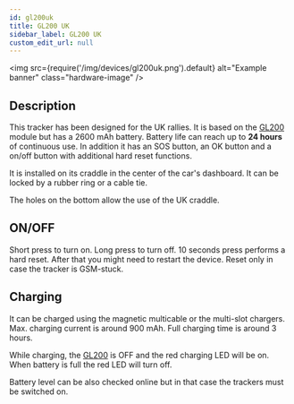 ```yaml
---
id: gl200uk
title: GL200 UK
sidebar_label: GL200 UK
custom_edit_url: null
---
```

<img
  src={require('/img/devices/gl200uk.png').default}
  alt="Example banner"
  class="hardware-image" 
/>

## Description

This tracker has been designed for the UK rallies. It is based on the [GL200](gl200) module but has a 2600 mAh battery. Battery life can reach up to **24 hours** of continuous use. In addition it has an SOS button, an OK button and a on/off button with additional hard reset functions.

It is installed on its craddle in the center of the car's dashboard. It can be locked by a rubber ring or a cable tie.

The holes on the bottom allow the use of the UK craddle.


## ON/OFF

Short press to turn on. Long press to turn off. 10 seconds press performs a hard reset. After that you might need to restart the device. Reset only in case the tracker is GSM-stuck.

## Charging

It can be charged using the magnetic multicable or the multi-slot chargers. Max. charging current is around 900 mAh. Full charging time is around 3 hours.

While charging, the [GL200](gl200) is OFF and the red charging LED will be on. When battery is full the red LED will turn off.

Battery level can be also checked online but in that case the trackers must be switched on.

